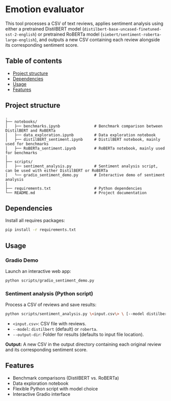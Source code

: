 # Emotion evaluator

This tool processes a CSV of text reviews, applies sentiment analysis using either a pretrained DistilBERT model (`distilbert-base-uncased-finetuned-sst-2-english`) or pretrained RoBERTa model (`siebert/sentiment-roberta-large-english`), and outputs a new CSV containing each review alongside its corresponding sentiment score.

## Table of contents

- [Project structure](#project-structure)
- [Dependencies](#dependencies)
- [Usage](#usage)
- [Features](#features)

## Project structure
```text
.
├── notebooks/
│   ├── benchmarks.ipynb               # Benchmark comparison between DistilBERT and RoBERTa
│   ├── data_exploration.ipynb         # Data exploration notebook
│   ├── distilBERT_sentiment.ipynb     # DistilBERT notebook, mainly used for benchmarks
│   ├── RoBERTa_sentiment.ipynb        # RoBERTa notebook, mainly used for benchmarks
│
├── scripts/
│   ├── sentiment_analysis.py          # Sentiment analysis script, can be used with either DistilBERT or RoBERTa
│   └── gradio_sentiment_demo.py       # Interactive demo of sentiment analysis
│
├── requirements.txt                   # Python dependencies
└── README.md                          # Project documentation
```
## Dependencies

Install all requires packages:
```bash
pip install -r requirements.txt
```

## Usage
### Gradio Demo

Launch an interactive web app:
```bash
python scripts/gradio_sentiment_demo.py
```

### Sentiment analysis (Python script)

Process a CSV of reviews and save results:
```bash
python scripts/sentiment_analysis.py \<input.csv\> \ [--model distilbert|roberta] \ [--output-dir output_folder]
```

- `<input.csv>`: CSV file with reviews.
- `--model`: `distilbert` (default) or `roberta`.
- `--output-dir`: Folder for results (defaults to input file location).

**Output:** A new CSV in the output directory containing each original review and its corresponding sentiment score.

## Features

- Benchmark comparisons (DistilBERT vs. RoBERTa)  
- Data exploration notebook
- Flexible Python script with model choice  
- Interactive Gradio interface  
